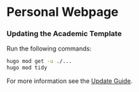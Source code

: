 # Personal Webpage

### Updating the Academic Template

Run the following commands:

```bash
hugo mod get -u ./...
hugo mod tidy
```

For more information see the [Update Guide](https://wowchemy.com/docs/guide/update/).
